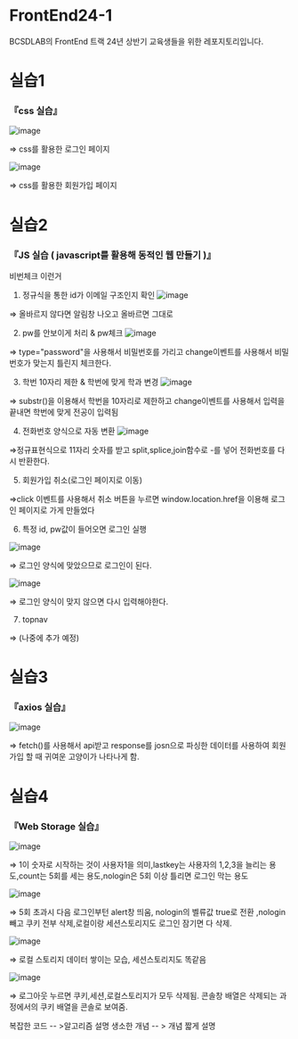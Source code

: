 # FrontEnd24-1
BCSDLAB의 FrontEnd 트랙 24년 상반기 교육생들을 위한 레포지토리입니다.

<h1><strong>실습1</strong></h1>
<h3>『css 실습』</h3>

![image](https://github.com/BCSDLab-Edu/FrontEnd24-1/assets/156052023/c84b49fd-edb1-4d10-bcb2-d1e1268d73b9)

⇒ css를 활용한 로그인 페이지 

![image](https://github.com/BCSDLab-Edu/FrontEnd24-1/assets/156052023/02129967-c167-453b-b1aa-bbfccc7829fa)

⇒ css를 활용한 회원가입 페이지







<h1><strong>실습2</strong></h1>
<h3>『JS 실습 ( javascript를 활용해 동적인 웹 만들기 )』</h3>

비번체크 이런거

1. 정규식을 통한 id가 이메일 구조인지 확인
![image](https://github.com/BCSDLab-Edu/FrontEnd24-1/assets/156052023/194084c1-68d0-44f9-b504-575a233c0175)

⇒ 올바르지 않다면 알림창 나오고 올바르면 그대로

2. pw를 안보이게 처리 & pw체크 
![image](https://github.com/BCSDLab-Edu/FrontEnd24-1/assets/156052023/bb5d3818-a620-4a0a-935b-e754edebce2e)

⇒ type="password"을 사용해서 비밀번호를 가리고 change이벤트를 사용해서 비밀번호가 맞는지 틀린지 체크한다.

3. 학번 10자리 제한 & 학번에 맞게 학과 변경
![image](https://github.com/BCSDLab-Edu/FrontEnd24-1/assets/156052023/dbb40dbb-413d-417e-9a0e-2008bbee3c1b)

⇒ substr()을 이용해서 학번을 10자리로 제한하고 change이벤트를 사용해서 입력을 끝내면 학번에 맞게 전공이 입력됨

4. 전화번호 양식으로 자동 변환
![image](https://github.com/BCSDLab-Edu/FrontEnd24-1/assets/156052023/01d00d22-6bed-4b60-8d20-7b1f3864f8b3)

⇒정규표현식으로 11자리 숫자를 받고 split,splice,join함수로 -를 넣어 전화번호를 다시 반환한다.

5. 회원가입 취소(로그인 페이지로 이동)

⇒click 이벤트를 사용해서 취소 버튼을 누르면 window.location.href을 이용해 로그인 페이지로 가게 만들었다

6. 특정 id, pw값이 들어오면 로그인 실행

![image](https://github.com/BCSDLab-Edu/FrontEnd24-1/assets/156052023/c00c0933-038b-49db-bc24-d130134cd47d)

⇒ 로그인 양식에 맞았으므로 로그인이 된다.

![image](https://github.com/BCSDLab-Edu/FrontEnd24-1/assets/156052023/323b80d9-8019-41f6-94fd-234d24ee362b)

⇒ 로그인 양식이 맞지 않으면 다시 입력해야한다.


7. topnav 


⇒ (나중에 추가 예정)





<h1><strong>실습3</strong></h1>
<h3>『axios 실습』</h3>

![image](https://github.com/BCSDLab-Edu/FrontEnd24-1/assets/156052023/7f61854a-4c8e-483c-8e69-295fec1313bd)

⇒ fetch()를 사용해서 api받고 response를 josn으로 파싱한 데이터를 사용하여 회원가입 할 때 귀여운 고양이가 나타나게 함.


<h1><strong>실습4</strong></h1>
<h3>『Web Storage 실습』</h3>

![image](https://github.com/BCSDLab-Edu/FrontEnd24-1/assets/156052023/40c1d225-bedf-4179-92de-62438f12bac9)

⇒ 1이 숫자로 시작하는 것이 사용자1을 의미,lastkey는 사용자의 1,2,3을 늘리는 용도,count는 5회를 세는 용도,nologin은 5회 이상 틀리면 로그인 막는 용도

![image](https://github.com/BCSDLab-Edu/FrontEnd24-1/assets/156052023/926c6047-309c-4964-a00c-e4454b467401)


⇒ 5회 초과시 다음 로그인부턴 alert창 띄움, nologin의 벨류값 true로 전환 ,nologin빼고 쿠키 전부 삭제,로컬이랑 세션스토리지도 로그인 잠기면 다 삭제. 

![image](https://github.com/BCSDLab-Edu/FrontEnd24-1/assets/156052023/baab9874-82d3-4f2d-b2ba-ddda61278f15)


⇒ 로컬 스토리지 데이터 쌓이는 모습, 세션스토리지도 똑같음

![image](https://github.com/BCSDLab-Edu/FrontEnd24-1/assets/156052023/e27f6344-ecfc-466f-bfe7-6ff4eb16ddf1)


⇒ 로그아웃 누르면 쿠키,세션,로컬스토리지가 모두 삭제됨. 콘솔창 배열은 삭제되는 과정에서의 쿠키 배열을 콘솔로 보여줌.




복잡한 코드 -- >알고리즘 설명
생소한 개념 -- > 개념 짧게 설명




